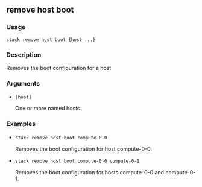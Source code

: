 ## remove host boot

### Usage

`stack remove host boot {host ...}`

### Description


Removes the boot configuration for a host



### Arguments

* `[host]`

   One or more named hosts.


### Examples

* `stack remove host boot compute-0-0`

   Removes the boot configuration for host compute-0-0.

* `stack remove host boot compute-0-0 compute-0-1`

   Removes the boot configuration for hosts compute-0-0 and
	compute-0-1.



